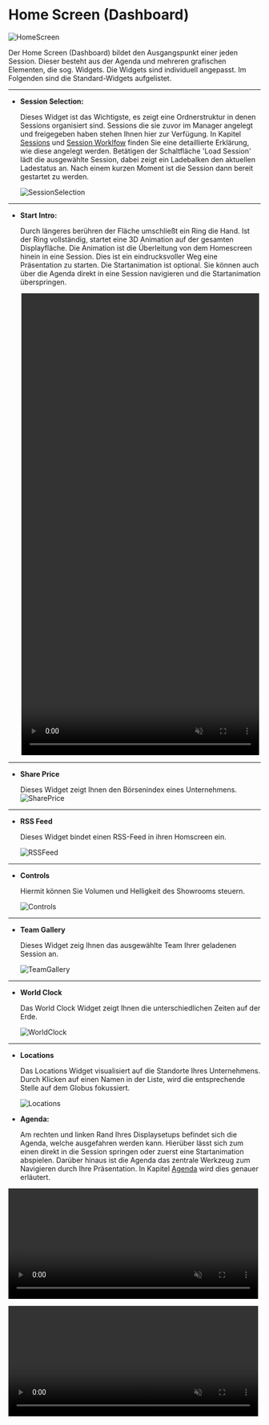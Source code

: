 # Home Screen (Dashboard)

![HomeScreen](img/Showroom/EY_Home.jpg)

Der Home Screen (Dashboard) bildet den Ausgangspunkt einer jeden Session. Dieser besteht aus der Agenda und mehreren grafischen Elementen, die sog. Widgets. Die Widgets sind individuell angepasst. Im Folgenden sind die Standard-Widgets aufgelistet. 
***

* **Session Selection:** 

    Dieses Widget ist das Wichtigste, es zeigt eine Ordnerstruktur in denen Sessions organisiert sind. Sessions die sie zuvor im Manager angelegt und freigegeben haben stehen Ihnen hier zur Verfügung. In Kapitel [Sessions](sessions.md) und [Session Worklfow](sessionworkflow.md) finden Sie eine detaillierte Erklärung, wie diese angelegt werden. Betätigen der Schaltfläche 'Load Session' lädt die ausgewählte Session, dabei zeigt ein Ladebalken den aktuellen Ladestatus an. Nach einem kurzen Moment ist die Session dann bereit gestartet zu werden.
    
    ![SessionSelection](img/Showroom/Session_Selection.PNG)


***
* **Start Intro:**

    Durch längeres berühren der Fläche umschließt ein Ring die Hand. Ist der Ring vollständig, startet eine 3D Animation auf der gesamten Displayfläche. Die Animation ist die Überleitung von dem Homescreen hinein in eine Session. Dies ist ein eindrucksvoller Weg eine Präsentation zu starten. Die Startanimation ist optional. Sie können auch über die Agenda direkt in eine Session navigieren und die Startanimation überspringen.
  <p align="center">
  <video width="99%" height=920" autoplay loop muted markdown="1"> 
        <source src="../img/Showroom/Start_Intro.webm" type="video/webm" markdown="1">
   </video>
   </p>

    
***
* **Share Price**

   
    Dieses Widget zeigt Ihnen den Börsenindex eines Unternehmens.
    ![SharePrice](img/Showroom/Share_Price.PNG)

***
* **RSS Feed**

    Dieses Widget bindet einen RSS-Feed in ihren Homscreen ein.
    
    ![RSSFeed](img/Showroom/RSS_Feed.PNG)
    
***    
* **Controls**

    Hiermit können Sie Volumen und Helligkeit des Showrooms steuern.
    
    ![Controls](img/Showroom/Controls.PNG)

***

* **Team Gallery**

    Dieses Widget zeig Ihnen das ausgewählte Team Ihrer geladenen Session an.
    
    ![TeamGallery](img/Showroom/Team_Gallery.PNG)


***

* **World Clock**

    Das World Clock Widget zeigt Ihnen die unterschiedlichen Zeiten auf der Erde.
    
    ![WorldClock](img/Showroom/World_Clock.PNG)
    
***

* **Locations**

    Das Locations Widget visualisiert auf die Standorte Ihres Unternehmens. Durch Klicken auf einen Namen in der Liste, wird die entsprechende Stelle auf dem Globus fokussiert.
    
    ![Locations](img/Showroom/Locations.PNG)

* **Agenda:**

    Am rechten und linken Rand Ihres Displaysetups befindet sich die Agenda, welche ausgefahren werden kann. Hierüber lässt sich zum einen direkt in die Session springen oder zuerst eine Startanimation abspielen. Darüber hinaus ist die Agenda das zentrale Werkzeug zum Navigieren durch Ihre Präsentation. In Kapitel [Agenda](agenda.md) wird dies genauer erläutert.

<p align="left">
<video width="99%" height=220" autoplay loop muted markdown="1"> 
      <source src="../img/Showroom/Agenda_Start_Session_Small.webm" type="video/webm" markdown="1">
 </video>
 </p>
 
<p align="left">
<video width="99%" height=220" autoplay loop muted markdown="1"> 
       <source src="../img/Showroom/Agenda_Start_Intro_Small.webm" type="video/webm" markdown="1">
</video>
</p>
